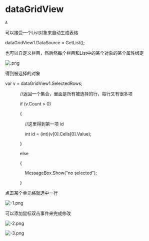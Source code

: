# dataGridView

`A`

可以接受一个List对象来自动生成表格

dataGridView1.DataSource = GetList\(\);

也可以自定义栏目，然后然每个栏目和List中的某个对象的某个属性绑定

![.png](image/.png)

得到被选择的对象

var v = dataGridView1.SelectedRows;

            //返回一个集合，里面是所有被选择的行，每行又有很多项

            if \(v.Count \> 0\)

            {

                //这里得到第一项 id

                int id = \(int\)\(v\[0\].Cells\[0\].Value\);   

            }

            else

            {

                MessageBox.Show\("no selected"\);

            }

点击某个单元格就选中一行

![-1.png](image/-1.png)

可以添加鼠标双击事件来完成修改

![-2.png](image/-2.png)

![-3.png](image/-3.png)
